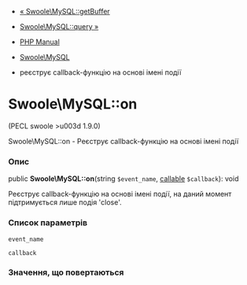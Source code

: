 - [« Swoole\MySQL::getBuffer](swoole-mysql.getbuffer.md)
- [Swoole\MySQL::query »](swoole-mysql.query.md)

- [PHP Manual](index.md)
- [Swoole\MySQL](class.swoole-mysql.md)
- реєструє callback-функцію на основі імені події

# Swoole\MySQL::on

(PECL swoole \>u003d 1.9.0)

Swoole\MySQL::on - Реєструє callback-функцію на основі імені події

### Опис

public **Swoole\MySQL::on**(string `$event_name`,
[callable](language.types.callable.md) `$callback`): void

Реєструє callback-функцію на основі імені події, на даний момент
підтримується лише подія 'close'.

### Список параметрів

`event_name`

`callback`

### Значення, що повертаються
